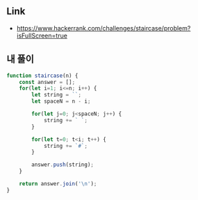 ## Link       

- https://www.hackerrank.com/challenges/staircase/problem?isFullScreen=true


## 내 풀이

```js
function staircase(n) {
    const answer = [];
    for(let i=1; i<=n; i++) {
        let string = ``;
        let spaceN = n - i;

        for(let j=0; j<spaceN; j++) {
            string += ` `;
        }

        for(let t=0; t<i; t++) {
            string += `#`;
        }

        answer.push(string);
    }

    return answer.join('\n');
}
```
